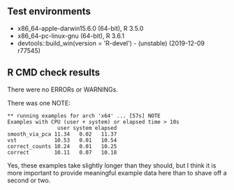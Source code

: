 ## Test environments
* x86_64-apple-darwin15.6.0 (64-bit), R 3.5.0
* x86_64-pc-linux-gnu (64-bit), R 3.6.1
* devtools::build_win(version = 'R-devel') - (unstable) (2019-12-09 r77545)

## R CMD check results

There were no ERRORs or WARNINGs. 

There was one NOTE:

    ** running examples for arch 'x64' ... [57s] NOTE
    Examples with CPU (user + system) or elapsed time > 10s
                    user system elapsed
    smooth_via_pca 11.34   0.02   11.37
    vst            10.53   0.01   10.54
    correct_counts 10.24   0.01   10.25
    correct        10.11   0.07   10.18

Yes, these examples take slightly longer than they should, but I think it 
is more important to provide meaningful example data here than to shave 
off a second or two.
